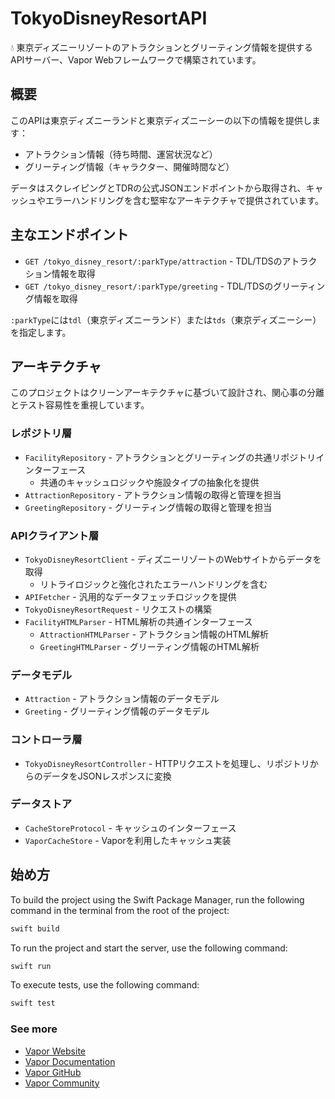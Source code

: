 # TokyoDisneyResortAPI

💧 東京ディズニーリゾートのアトラクションとグリーティング情報を提供するAPIサーバー、Vapor Webフレームワークで構築されています。

## 概要

このAPIは東京ディズニーランドと東京ディズニーシーの以下の情報を提供します：

- アトラクション情報（待ち時間、運営状況など）
- グリーティング情報（キャラクター、開催時間など）

データはスクレイピングとTDRの公式JSONエンドポイントから取得され、キャッシュやエラーハンドリングを含む堅牢なアーキテクチャで提供されています。

## 主なエンドポイント

- `GET /tokyo_disney_resort/:parkType/attraction` - TDL/TDSのアトラクション情報を取得
- `GET /tokyo_disney_resort/:parkType/greeting` - TDL/TDSのグリーティング情報を取得

`:parkType`には`tdl`（東京ディズニーランド）または`tds`（東京ディズニーシー）を指定します。

## アーキテクチャ

このプロジェクトはクリーンアーキテクチャに基づいて設計され、関心事の分離とテスト容易性を重視しています。

### レポジトリ層

- `FacilityRepository` - アトラクションとグリーティングの共通リポジトリインターフェース
  - 共通のキャッシュロジックや施設タイプの抽象化を提供
- `AttractionRepository` - アトラクション情報の取得と管理を担当
- `GreetingRepository` - グリーティング情報の取得と管理を担当

### APIクライアント層

- `TokyoDisneyResortClient` - ディズニーリゾートのWebサイトからデータを取得
  - リトライロジックと強化されたエラーハンドリングを含む
- `APIFetcher` - 汎用的なデータフェッチロジックを提供
- `TokyoDisneyResortRequest` - リクエストの構築
- `FacilityHTMLParser` - HTML解析の共通インターフェース
  - `AttractionHTMLParser` - アトラクション情報のHTML解析
  - `GreetingHTMLParser` - グリーティング情報のHTML解析

### データモデル

- `Attraction` - アトラクション情報のデータモデル
- `Greeting` - グリーティング情報のデータモデル

### コントローラ層

- `TokyoDisneyResortController` - HTTPリクエストを処理し、リポジトリからのデータをJSONレスポンスに変換

### データストア

- `CacheStoreProtocol` - キャッシュのインターフェース
- `VaporCacheStore` - Vaporを利用したキャッシュ実装

## 始め方

To build the project using the Swift Package Manager, run the following command in the terminal from the root of the project:
```bash
swift build
```

To run the project and start the server, use the following command:
```bash
swift run
```

To execute tests, use the following command:
```bash
swift test
```

### See more

- [Vapor Website](https://vapor.codes)
- [Vapor Documentation](https://docs.vapor.codes)
- [Vapor GitHub](https://github.com/vapor)
- [Vapor Community](https://github.com/vapor-community)
